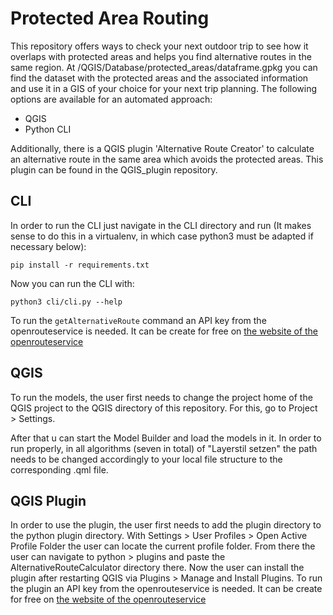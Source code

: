 # Protected Area Routing

This repository offers ways to check your next outdoor trip to see how it overlaps with protected areas and helps you find alternative routes in the same region.
At /QGIS/Database/protected_areas/dataframe.gpkg you can find the dataset with the protected areas and the associated information and use it in a GIS of your choice for your next trip planning. 
The following options are available for an automated approach:
<ul>
    <li>QGIS</li>
    <li>Python CLI</li>
</ul>
Additionally, there is a QGIS plugin 'Alternative Route Creator' to calculate an alternative route in the same area which avoids the protected areas. This plugin can be found in the QGIS_plugin repository.

## CLI

In order to run the CLI just navigate in the CLI directory and run (It makes sense to do this in a virtualenv, in which case python3 must be adapted if necessary below):

```
pip install -r requirements.txt
```

Now you can run the CLI with:

```
python3 cli/cli.py --help
```

To run the `getAlternativeRoute` command an API key from the openrouteservice is needed. It can be create for free on [the website of the openrouteservice](https://openrouteservice.org/)

## QGIS

To run the models, the user first needs to change the project home of the QGIS project to the QGIS directory of this repository. For this, go to Project > Settings.

After that u can start the Model Builder and load the models in it. In order to run properly, in all algorithms (seven in total) of "Layerstil setzen" the path needs to be changed accordingly to your local file structure to the corresponding .qml file.


## QGIS Plugin

In order to use the plugin, the user first needs to add the plugin directory to the python plugin directory. With Settings > User Profiles > Open Active Profile Folder the user can locate the current profile folder. From there the user can navigate to python > plugins and paste the AlternativeRouteCalculator directory there.
Now the user can install the plugin after restarting QGIS via Plugins > Manage and Install Plugins. To run the plugin an API key from the openrouteservice is needed. It can be create for free on [the website of the openrouteservice](https://openrouteservice.org/)
